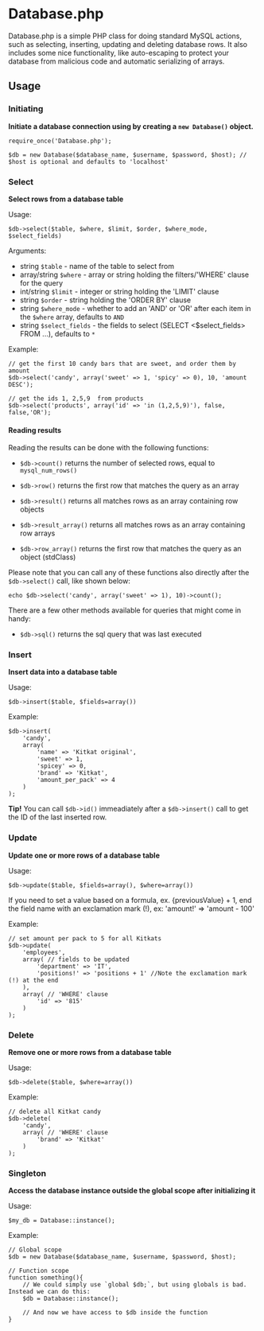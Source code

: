 Database.php
============

Database.php is a simple PHP class for doing standard MySQL actions, such as selecting, inserting, updating and deleting database rows. It also includes some nice functionality, like auto-escaping to protect your database from malicious code and automatic serializing of arrays.

## Usage

### Initiating
**Initiate a database connection using by creating a `new Database()` object.**

```
require_once('Database.php');

$db = new Database($database_name, $username, $password, $host); // $host is optional and defaults to 'localhost'
```

### Select
**Select rows from a database table**

Usage:

```
$db->select($table, $where, $limit, $order, $where_mode, $select_fields)
```

Arguments:

* string `$table` - name of the table to select from
* array/string `$where` - array or string holding the filters/'WHERE' clause for the query
* int/string `$limit` - integer or string holding the 'LIMIT' clause
* string `$order` - string holding the 'ORDER BY' clause
* string `$where_mode` - whether to add an 'AND' or 'OR' after each item in the `$where` array, defaults to `AND`
* string `$select_fields` - the fields to select (SELECT <$select_fields> FROM ...), defaults to `*`

Example:

```
// get the first 10 candy bars that are sweet, and order them by amount
$db->select('candy', array('sweet' => 1, 'spicy' => 0), 10, 'amount DESC');
```

```
// get the ids 1, 2,5,9  from products
$db->select('products', array('id' => 'in (1,2,5,9)'), false, false,'OR');
```



#### Reading results

Reading the results can be done with the following functions:

* `$db->count()` returns the number of selected rows, equal to `mysql_num_rows()`

* `$db->row()` returns the first row that matches the query as an array
* `$db->result()` returns all matches rows as an array containing row objects

* `$db->result_array()` returns all matches rows as an array containing row arrays
* `$db->row_array()` returns the first row that matches the query as an object (stdClass)

Please note that you can call any of these functions also directly after the `$db->select()` call, like shown below:

```
echo $db->select('candy', array('sweet' => 1), 10)->count();
```

There are a few other methods available for queries that might come in handy:

* `$db->sql()` returns the sql query that was last executed


### Insert
**Insert data into a database table**

Usage:

```
$db->insert($table, $fields=array())
```

Example:

```
$db->insert(
	'candy',
	array(
		'name' => 'Kitkat original',
		'sweet' => 1,
		'spicey' => 0,
		'brand' => 'Kitkat',
		'amount_per_pack' => 4
	)
);
```

**Tip!** You can call `$db->id()` immeadiately after a `$db->insert()` call to get the ID of the last inserted row.

### Update
**Update one or more rows of a database table**

Usage:

```
$db->update($table, $fields=array(), $where=array())
```

If you need to set a value based on a formula, ex. {previousValue} + 1, end the field name with an exclamation mark (!),
ex: 'amount!' => 'amount - 100'

Example:

```
// set amount per pack to 5 for all Kitkats
$db->update(
	'employees',
	array( // fields to be updated
		'department' => 'IT',
		'positions!' => 'positions + 1' //Note the exclamation mark (!) at the end
	),
	array( // 'WHERE' clause
		'id' => '815'
	)
);
```

### Delete
**Remove one or more rows from a database table**

Usage:

```
$db->delete($table, $where=array())
```

Example:

```
// delete all Kitkat candy
$db->delete(
	'candy',
	array( // 'WHERE' clause
		'brand' => 'Kitkat'
	)
);
```

### Singleton
**Access the database instance outside the global scope after initializing it**

Usage:

```
$my_db = Database::instance();
```

Example:

```
// Global scope
$db = new Database($database_name, $username, $password, $host);

// Function scope
function something(){
    // We could simply use `global $db;`, but using globals is bad. Instead we can do this:
    $db = Database::instance();

    // And now we have access to $db inside the function
}
```
